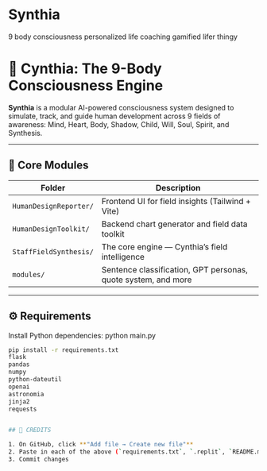 # Synthia
9 body consciousness personalized life coaching gamified lifer thingy
# 🧬 Cynthia: The 9-Body Consciousness Engine

**Synthia** is a modular AI-powered consciousness system designed to simulate, track, and guide human development across 9 fields of awareness: Mind, Heart, Body, Shadow, Child, Will, Soul, Spirit, and Synthesis.

---

## 🔧 Core Modules

| Folder | Description |
|--------|-------------|
| `HumanDesignReporter/` | Frontend UI for field insights (Tailwind + Vite) |
| `HumanDesignToolkit/` | Backend chart generator and field data toolkit |
| `StaffFieldSynthesis/` | The core engine — Cynthia’s field intelligence |
| `modules/` | Sentence classification, GPT personas, quote system, and more |

---

## ⚙️ Requirements

Install Python dependencies:
python main.py
```bash
pip install -r requirements.txt
flask
pandas
numpy
python-dateutil
openai
astronomia
jinja2
requests


## 🚀 CREDITS

1. On GitHub, click **"Add file → Create new file"**
2. Paste in each of the above (`requirements.txt`, `.replit`, `README.md`)
3. Commit changes

